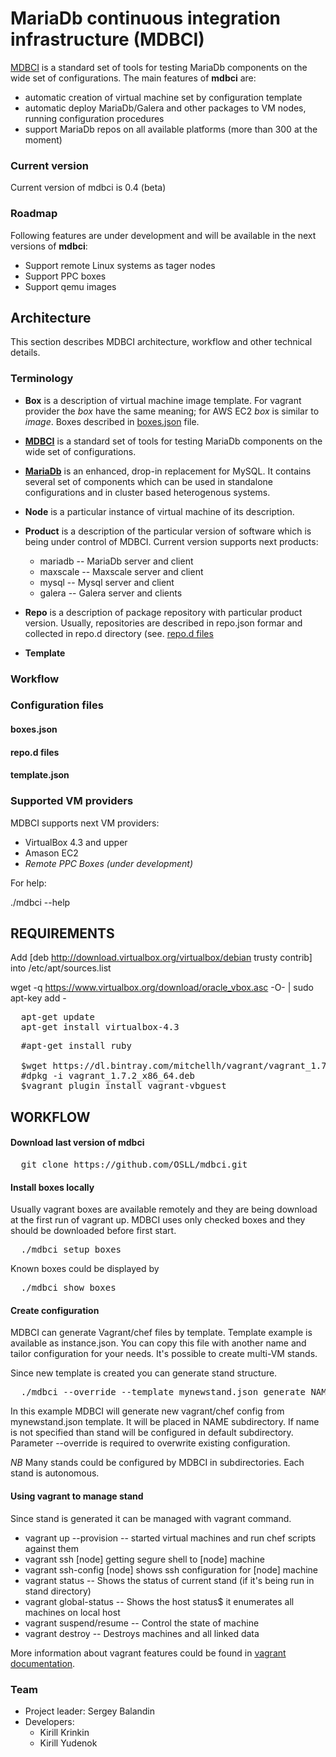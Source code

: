 # MariaDb continuous integration infrastructure (MDBCI)

[MDBCI](https://github.com/OSLL/mdbci) is a standard set of tools for testing MariaDb components on the wide set of configurations. The main features of **mdbci** are:

* automatic creation of virtual machine set by configuration template
* automatic deploy MariaDb/Galera and other packages to VM nodes, running configuration procedures
* support MariaDb repos on all available platforms (more than 300 at the moment)

### Current version

Current version of mdbci is 0.4 (beta)

### Roadmap

Following features are under development and will be available in the next versions of **mdbci**:

* Support remote Linux systems as tager nodes
* Support PPC boxes
* Support qemu images

## Architecture

This section describes MDBCI architecture, workflow and other technical details.

### Terminology

* **Box** is a description of virtual machine image template. For vagrant provider the _box_ have the same meaning; for AWS EC2 _box_ is similar to _image_. Boxes described in [boxes.json](#boxesjson) file.

* **[MDBCI](https://github.com/OSLL/mdbci)** is a standard set of tools for testing MariaDb components on the wide set of configurations.

* **[MariaDb](http://mariadb.org)** is an enhanced, drop-in replacement for MySQL. It contains several set of components which can be used in standalone configurations and in cluster based heterogenous systems. 

* **Node** is a particular instance of virtual machine of its description.

* **Product** is a description of the particular version of software which is being under control of MDBCI. Current version supports next products:
  * mariadb -- MariaDb server and client
  * maxscale -- Maxscale server and client
  * mysql -- Mysql server and client
  * galera -- Galera server and clients
  
* **Repo** is a description of package repository with particular product version. Usually, repositories are described in repo.json formar and collected in repo.d directory (see. [repo.d files]()

* **Template**

### Workflow

### Configuration files

#### boxes.json

#### repo.d files

#### template.json

### Supported VM providers

MDBCI supports next VM providers:

* VirtualBox 4.3 and upper
* Amason EC2
* _Remote PPC Boxes (under development)_



For help:

  ./mdbci --help
  
## REQUIREMENTS
Add [deb http://download.virtualbox.org/virtualbox/debian trusty contrib] into /etc/apt/sources.list

wget -q https://www.virtualbox.org/download/oracle_vbox.asc -O- | sudo apt-key add -

<pre>
  apt-get update
  apt-get install virtualbox-4.3
</pre>

  
<pre>
  #apt-get install ruby
  
  $wget https://dl.bintray.com/mitchellh/vagrant/vagrant_1.7.2_x86_64.deb
  #dpkg -i vagrant_1.7.2_x86_64.deb
  $vagrant plugin install vagrant-vbguest
</pre>

## WORKFLOW

#### Download last version of mdbci

<pre>
  git clone https://github.com/OSLL/mdbci.git
</pre>

#### Install boxes locally

Usually vagrant boxes are available remotely and they are being download at the first run of vagrant up. MDBCI uses only checked boxes and they should be downloaded before first start.

<pre>
  ./mdbci setup boxes
</pre>

Known boxes could be displayed by 

<pre>
  ./mdbci show boxes
</pre>


#### Create configuration

MDBCI can generate Vagrant/chef files by template. Template example is available as instance.json. You can copy this file with another name and tailor configuration for your needs. It's possible to create multi-VM stands.

Since new template is created you can generate stand structure.

<pre>
  ./mdbci --override --template mynewstand.json generate NAME
</pre>

In this example MDBCI will generate new vagrant/chef config from mynewstand.json template. It will be placed in NAME subdirectory. If name is not specified than stand will be configured in default subdirectory. Parameter --override is required to overwrite existing configuration.

*NB* Many stands could be configured by MDBCI in subdirectories. Each stand is autonomous.

#### Using vagrant to manage stand

Since stand is generated it can be managed with vagrant command. 

* vagrant up --provision  -- started virtual machines and run chef scripts against them
* vagrant ssh [node] getting segure shell to [node] machine
* vagrant ssh-config [node] shows ssh configuration for [node] machine
* vagrant status -- Shows the status of current stand (if it's being run in stand directory)
* vagrant global-status -- Shows the host status$ it enumerates all machines on local host
* vagrant suspend/resume -- Control the state of machine
* vagrant destroy -- Destroys machines and all linked data

More information about vagrant features could be found in [vagrant documentation](https://docs.vagrantup.com/v2/). 

### Team

* Project leader: Sergey Balandin
* Developers:
  * Kirill Krinkin
  * Kirill Yudenok
   
   



  

